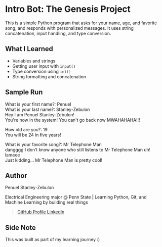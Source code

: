 # Intro Bot: The Genesis Project

This is a simple Python program that asks for your name, age, and favorite song, and responds with personalized messages. It uses string concatenation, input handling, and type conversion.

## What I Learned
- Variables and strings
- Getting user input with `input()`
- Type conversion using `int()`
- String formatting and concatenation

## Sample Run
What is your first name?: Penuel  
What is your last name?: Stanley-Zebulon  
Hey I am Penuel Stanley-Zebulon!  
You're now in the system! You can't go back now MWAHAHAHA!!!

How old are you?: 19  
You will be 24 in five years!

What is your favorite song?: Mr Telephone Man  
dangggg I don't know anyone who still listens to  Mr Telephone Man uh! lameee  
Just kidding...  Mr Telephone Man is pretty cool!


## Author
Penuel Stanley-Zebulon

Electrical Engineering major @ Penn State | Learning Python, Git, and Machine Learning by building real things

> [GitHub Profile](https://github.com/iampenuel)
> [LinkedIn](www.linkedin.com/in/penuel-stanley-zebulon)

## Side Note
This was built as part of my learning journey  :)
